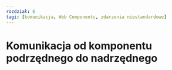 ```yaml
---
rozdział: 6
tagi: [komunikacja, Web Components, zdarzenia niestandardowe]
---
```


# Komunikacja od komponentu podrzędnego do nadrzędnego

 
